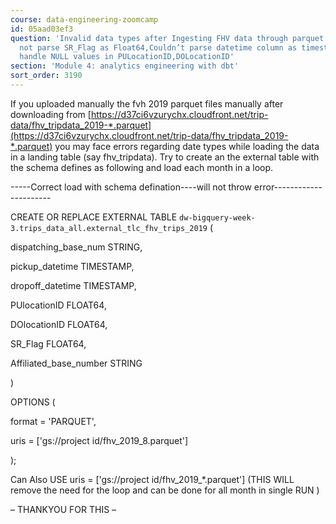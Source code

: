 ```yaml
---
course: data-engineering-zoomcamp
id: 05aad03ef3
question: 'Invalid data types after Ingesting FHV data through parquet files: Could
  not parse SR_Flag as Float64,Couldn’t parse datetime column as timestamp,couldn’t
  handle NULL values in PULocationID,DOLocationID'
section: 'Module 4: analytics engineering with dbt'
sort_order: 3190
---
```


If you uploaded manually the fvh 2019 parquet files manually after downloading from [https://d37ci6vzurychx.cloudfront.net/trip-data/fhv_tripdata_2019-*.parquet](https://d37ci6vzurychx.cloudfront.net/trip-data/fhv_tripdata_2019-*.parquet) you may face errors regarding date types while loading the data in a landing table (say fhv_tripdata). Try to create an the external table with the schema defines as following and load each month in a loop.

-----Correct load with schema defination----will not throw error----------------------

CREATE OR REPLACE EXTERNAL TABLE `dw-bigquery-week-3.trips_data_all.external_tlc_fhv_trips_2019` (

dispatching_base_num STRING,

pickup_datetime TIMESTAMP,

dropoff_datetime TIMESTAMP,

PUlocationID FLOAT64,

DOlocationID FLOAT64,

SR_Flag FLOAT64,

Affiliated_base_number STRING

)

OPTIONS (

format = 'PARQUET',

uris = ['gs://project id/fhv_2019_8.parquet']

);

Can Also USE  uris = ['gs://project id/fhv_2019_*.parquet'] (THIS WILL remove the need for the loop and can be done for all month in single RUN )

– THANKYOU FOR THIS –

